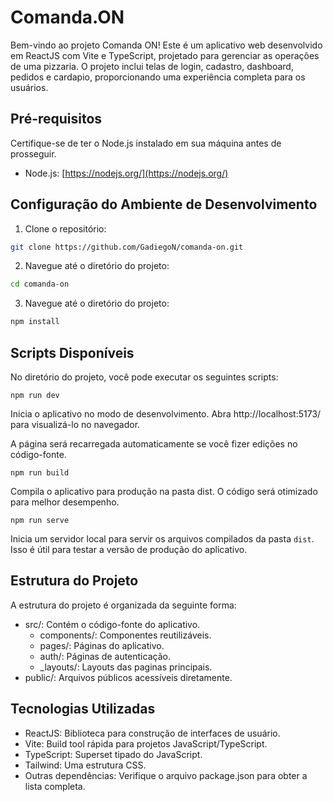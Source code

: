 # Comanda.ON

Bem-vindo ao projeto Comanda ON! Este é um aplicativo web desenvolvido em ReactJS com Vite e TypeScript, projetado para gerenciar as operações de uma pizzaria. O projeto inclui telas de login, cadastro, dashboard, pedidos e cardapio, proporcionando uma experiência completa para os usuários.

## Pré-requisitos

Certifique-se de ter o Node.js instalado em sua máquina antes de prosseguir.

- Node.js: [https://nodejs.org/](https://nodejs.org/)

## Configuração do Ambiente de Desenvolvimento

1. Clone o repositório:

```bash
git clone https://github.com/GadiegoN/comanda-on.git

```

2. Navegue até o diretório do projeto:

```bash
cd comanda-on
```

3. Navegue até o diretório do projeto:

```bash
npm install
```

## Scripts Disponíveis

No diretório do projeto, você pode executar os seguintes scripts:

`npm run dev`

Inicia o aplicativo no modo de desenvolvimento. Abra http://localhost:5173/ para visualizá-lo no navegador.

A página será recarregada automaticamente se você fizer edições no código-fonte.

`npm run build`

Compila o aplicativo para produção na pasta dist. O código será otimizado para melhor desempenho.

`npm run serve`

Inicia um servidor local para servir os arquivos compilados da pasta `dist`. Isso é útil para testar a versão de produção do aplicativo.

## Estrutura do Projeto

A estrutura do projeto é organizada da seguinte forma:

- src/: Contém o código-fonte do aplicativo.
  - components/: Componentes reutilizáveis.
  - pages/: Páginas do aplicativo.
  - auth/: Páginas de autenticação.
  - \_layouts/: Layouts das paginas principais.
- public/: Arquivos públicos acessíveis diretamente.

## Tecnologias Utilizadas

- ReactJS: Biblioteca para construção de interfaces de usuário.
- Vite: Build tool rápida para projetos JavaScript/TypeScript.
- TypeScript: Superset tipado do JavaScript.
- Tailwind: Uma estrutura CSS.
- Outras dependências: Verifique o arquivo package.json para obter a lista completa.
